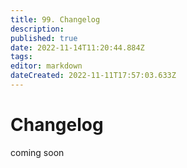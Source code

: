 ```yaml
---
title: 99. Changelog
description: 
published: true
date: 2022-11-14T11:20:44.884Z
tags: 
editor: markdown
dateCreated: 2022-11-11T17:57:03.633Z
---
```


# Changelog
coming soon